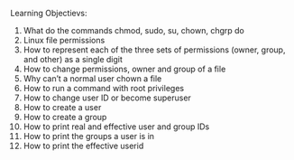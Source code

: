 Learning Objectievs:

1. What do the commands chmod, sudo, su, chown, chgrp do
2. Linux file permissions
3. How to represent each of the three sets of permissions (owner, group, and other) as a single digit
4. How to change permissions, owner and group of a file
5. Why can’t a normal user chown a file
6. How to run a command with root privileges
7. How to change user ID or become superuser
8. How to create a user
9. How to create a group
9. How to print real and effective user and group IDs
10. How to print the groups a user is in
11. How to print the effective userid
